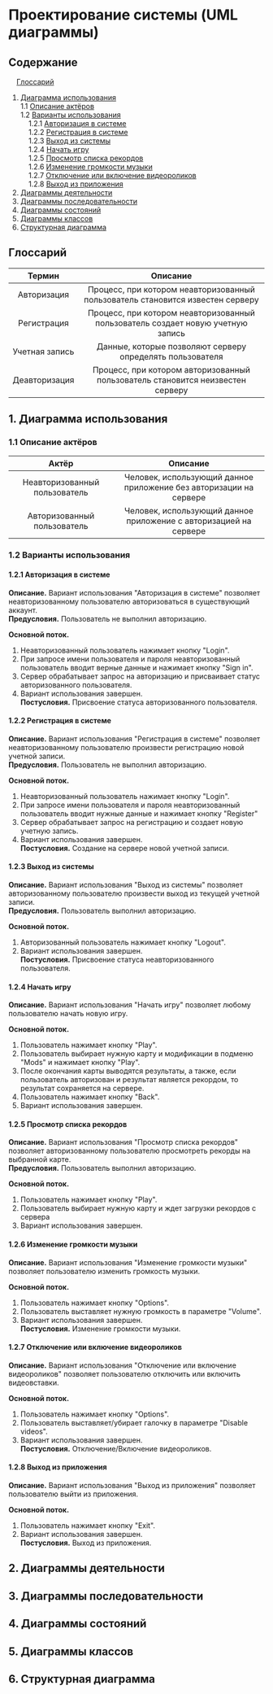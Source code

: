 # Проектирование системы (UML диаграммы)
## Содержание
&nbsp;&nbsp;&nbsp;&nbsp;[Глоссарий](#P0)  
1. [Диаграмма использования](#P1) <br>
1.1 [Описание актёров](#P1.1) <br>
1.2 [Варианты использования](#P1.2) <br>
&nbsp;&nbsp;&nbsp;&nbsp;1.2.1 [Авторизация в системе](#P1.2.1) <br>
&nbsp;&nbsp;&nbsp;&nbsp;1.2.2 [Регистрация в системе](#P1.2.2) <br>
&nbsp;&nbsp;&nbsp;&nbsp;1.2.3 [Выход из системы](#P1.2.3) <br>
&nbsp;&nbsp;&nbsp;&nbsp;1.2.4 [Начать игру](#P1.2.4) <br>
&nbsp;&nbsp;&nbsp;&nbsp;1.2.5 [Просмотр списка рекордов](#P1.2.5) <br>
&nbsp;&nbsp;&nbsp;&nbsp;1.2.6 [Изменение громкости музыки](#P1.2.6) <br>
&nbsp;&nbsp;&nbsp;&nbsp;1.2.7 [Отключение или включение видеороликов](#P1.2.7) <br>
&nbsp;&nbsp;&nbsp;&nbsp;1.2.8 [Выход из приложения](#P1.2.8)
2. [Диаграммы деятельности](#P2)
3. [Диаграммы последовательности](#P3)
4. [Диаграммы состояний](#P4)
5. [Диаграммы классов](#P5)
6. [Структурная диаграмма](#P6)
## <a name="P0">Глоссарий</a>
| Термин | Описание |
| :-------: | :-------: |
| Авторизация | Процесс, при котором неавторизованный пользователь становится известен серверу |
| Регистрация | Процесс, при котором неавторизованный пользователь создает новую учетную запись |
| Учетная запись | Данные, которые позволяют серверу определять пользователя |
| Деавторизация | Процесс, при котором авторизованный пользователь становится неизвестен серверу |
## <a name="P1">1. Диаграмма использования</a>
### <a name="P1.1">1.1 Описание актёров</a>
| Актёр | Описание |
| :-------: | :-------: |
| Неавторизованный пользователь | Человек, использующий данное приложение без авторизации на сервере |
| Авторизованный пользователь | Человек, использующий данное приложение с авторизацией на сервере |
### <a name="P1.2">1.2 Варианты использования</a>
#### <a name="P1.2.1">1.2.1 Авторизация в системе</a>
**Описание.** Вариант использования "Авторизация в системе" позволяет неавторизованному пользователю авторизоваться в существующий аккаунт. <br>
**Предусловия.** Пользователь не выполнил авторизацию. <br>

**Основной поток.**
1. Неавторизованный пользователь нажимает кнопку "Login". <br>
2. При запросе имени пользователя и пароля неавторизованный пользователь вводит верные данные и нажимает кнопку "Sign in". <br>
3. Сервер обрабатывает запрос на авторизацию и присваивает статус авторизованного пользователя. <br>
4. Вариант использования завершен. <br>
**Постусловия.** Присвоение статуса авторизованного пользователя.
#### <a name="P1.2.2">1.2.2 Регистрация в системе</a>
**Описание.** Вариант использования "Регистрация в системе" позволяет неавторизованному пользователю произвести регистрацию новой учетной записи. <br>
**Предусловия.** Пользователь не выполнил авторизацию. <br>

**Основной поток.**
1. Неавторизованный пользователь нажимает кнопку "Login". <br>
2. При запросе имени пользователя и пароля неавторизованный пользователь вводит нужные данные и нажимает кнопку "Register" <br>
3. Сервер обрабатывает запрос на регистрацию и создает новую учетную запись. <br>
4. Вариант использования завершен. <br>
**Постусловия.** Создание на сервере новой учетной записи.
#### <a name="P1.2.3">1.2.3 Выход из системы</a>
**Описание.** Вариант использования "Выход из системы" позволяет авторизованному пользователю произвести выход из текущей учетной записи. <br>
**Предусловия.** Пользователь выполнил авторизацию. <br>

**Основной поток.**
1. Авторизованный пользователь нажимает кнопку "Logout". <br>
2. Вариант использования завершен. <br>
**Постусловия.** Присвоение статуса неавторизованного пользователя.
#### <a name="P1.2.4">1.2.4 Начать игру</a>
**Описание.** Вариант использования "Начать игру" позволяет любому пользователю начать новую игру. <br>

**Основной поток.**
1. Пользователь нажимает кнопку "Play". <br>
2. Пользователь выбирает нужную карту и модификации в подменю "Mods" и нажимает кнопку "Play". <br>
3. После окончания карты выводятся результаты, а также, если пользователь авторизован и результат является рекордом, то результат сохраняется на сервере. <br>
4. Пользователь нажимает кнопку "Back". <br>
5. Вариант использования завершен. <br>
#### <a name="P1.2.5">1.2.5 Просмотр списка рекордов</a>
**Описание.** Вариант использования "Просмотр списка рекордов" позволяет авторизованному пользователю просмотреть рекорды на выбранной карте. <br>
**Предусловия.** Пользователь выполнил авторизацию. <br>

**Основной поток.**
1. Пользователь нажимает кнопку "Play". <br>
2. Пользователь выбирает нужную карту и ждет загрузки рекордов с сервера <br>
3. Вариант использования завершен. <br>
#### <a name="P1.2.6">1.2.6 Изменение громкости музыки</a>
**Описание.** Вариант использования "Изменение громкости музыки" позволяет пользователю изменить громкость музыки. <br>

**Основной поток.**
1. Пользователь нажимает кнопку "Options". <br>
2. Пользователь выставляет нужную громкость в параметре "Volume". <br>
3. Вариант использования завершен. <br>
**Постусловия.** Изменение громкости музыки.
#### <a name="P1.2.7">1.2.7 Отключение или включение видеороликов</a>
**Описание.** Вариант использования "Отключение или включение видеороликов" позволяет пользователю отключить или включить видеовставки. <br>

**Основной поток.**
1. Пользователь нажимает кнопку "Options". <br>
2. Пользователь выставляет/убирает галочку в параметре "Disable videos". <br>
3. Вариант использования завершен. <br>
**Постусловия.** Отключение/Включение видеороликов.
#### <a name="P1.2.8">1.2.8 Выход из приложения</a>
**Описание.** Вариант использования "Выход из приложения" позволяет пользователю выйти из приложения. <br>

**Основной поток.**
1. Пользователь нажимает кнопку "Exit". <br>
2. Вариант использования завершен. <br>
**Постусловия.** Выход из приложения.
## <a name="P2">2. Диаграммы деятельности</a>
## <a name="P3">3. Диаграммы последовательности</a>
## <a name="P4">4. Диаграммы состояний</a>
## <a name="P5">5. Диаграммы классов</a>
## <a name="P6">6. Структурная диаграмма</a>
